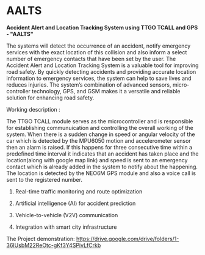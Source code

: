 # AALTS

**Accident Alert and Location Tracking System using TTGO TCALL and GPS - "AALTS"**

The systems will detect the occurrence of an accident, notify emergency services with the exact location of this collision and also inform a select number of emergency contacts that have been set by the user.
The Accident Alert and Location Tracking System is a valuable tool for improving road safety. By quickly detecting accidents and providing accurate location information to emergency services, the system can help to save lives and reduces injuries. The system’s combination of advanced sensors, micro-controller technology, GPS, and GSM makes it a versatile and reliable solution for enhancing road safety.

Working description : 

The TTGO TCALL module serves as the microcontroller and is responsible for establishing communuication and controlling the overall working of the system. When there is a sudden change in speed or angular velocity of the car which is detected by the MPU6050 motion and accelerometer sensor then an alarm is raised. If this happens for three consecutive time within a predefined time interval it indicates that an accident has taken place and the location(along with google map link) and speed is sent to an emergency contact which is already added in the system to notify about the happening. The location is detected by the NEO6M GPS module and also a voice call is sent to the registered number.

1. Real-time traffic monitoring and route optimization

2. Artificial intelligence (AI) for accident prediction

3. Vehicle-to-vehicle (V2V) communication

4. Integration with smart city infrastructure


 The Project demonstration: https://drive.google.com/drive/folders/1-36IUsbM22ReOtc-gKf3Y4SPivLfCrkb
